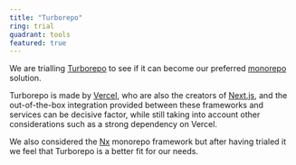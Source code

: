 ```yaml
---
title: "Turborepo"
ring: trial
quadrant: tools
featured: true
---
```


We are trialling <a href="https://turbo.build/repo">Turborepo</a> to see if it can become our preferred [monorepo](/methods-and-patterns/monorepo) solution.

Turborepo is made by [Vercel](/platforms-and-operations/vercel), who are also the creators of [Next.js](/languages-and-frameworks/nextjs), and the out-of-the-box integration provided between these frameworks and services can be decisive factor, while still taking into account other considerations such as a strong dependency on Vercel.

We also considered the <a href="https://nx.dev/">Nx</a> monorepo framework but after having trialed it we feel that Turborepo is a better fit for our needs.
